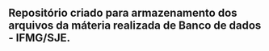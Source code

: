## Repositório criado para armazenamento dos arquivos da máteria realizada de Banco de dados - IFMG/SJE.